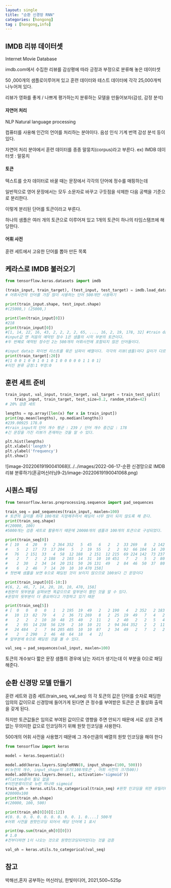 ```yaml
---
layout: single
title: "순환 신경망 RNN"
categories: [hongong]
tag : [hongong,info]
---
```


## IMDB 리뷰 데이터셋

Internet Movie Database

imdb.com에서 수집한 리뷰를 감상평에 따라 긍정과 부정으로 분류해 놓은 데이터셋

50 ,000개의 샘플로이루어져 있고 훈련 데이터와 테스트 데이터에 각각 25,000개씩 나누어져 있다.

리뷰가 영화를 좋게 / 나쁘게 평가하는지 분류하는 모델을 만들어보자(감성, 감정 분석)

 

#### 자연어 처리 

NLP Natural language processing

컴퓨터를 사용해 인간의 언어를 처리하는 분야이다. 음성 인식 기계 번역 감성 분석 등이 있다.

자연어 처리 분야에서 훈련 데이터를 종종 말뭉치(corpus)라고 부른다. ex) IMDB 데이터셋 : 말뭉치

#### 토큰

텍스트를 숫자 데이터로 바꿀 때는 문장에서 각각의 단어에 정수를 매핑하는데 

일반적으로 영어 문장에서는 모두 소문자로 바꾸고 구둣점을 삭제한 다음 공백을 기준으로 분리한다.

이렇게 분리된 단어를 토큰이라고 부른다.

하나의 샘플은 여러 개의 토큰으로 이루어져 있고 1개의 토큰이 하나의 타임스탬프에 해당한다.

#### 어휘 사전 

훈련 세트에서 고유한 단어를 뽑아 만든 목록



## 케라스로 IMDB 불러오기

```python
from tensorflow.keras.datasets import imdb

(train_input, train_target), (test_input, test_target) = imdb.load_data(num_words=500)
# 어휘사전의 단어를 가장 많이 사용하는 단어 500개만 사용하기

print(train_input.shape, test_input.shape)
#(25000,) (25000,)

print(len(train_input[0]))
#218
print(train_input[0])
#[1, 14, 22, 16, 43, 2, 2, 2, 2, 65, ..., 16, 2, 19, 178, 32] #train data를 확인해보면 토큰이 정수값으로 바뀌어있는 것을 확인할 수 있다.
#input값 맨 처음의 예약된 정수 1은 샘플의 시작 부분의 토큰이다.
#두 번째로 예약된 정수인 2는 500개의 어휘사전에 포함되지 않은 단어들이다. 

#input data는 파이썬 리스트를 묶은 넘파이 배열이다. 각각의 리뷰(샘플)마다 길이가 다르기 때문에(numpy배열은 길이가 다른 데이터를 표현하지 못함)
print(train_target[:20])
#[1 0 0 1 0 0 1 0 1 0 1 0 0 0 0 0 1 1 0 1]
#이진 분류 긍정:1 부정:0
```



## 훈련 세트 준비

```python
train_input, val_input, train_target, val_target = train_test_split(
    train_input, train_target, test_size=0.2, random_state=42)
# 20% 검증 세트 

lengths = np.array([len(x) for x in train_input])
print(np.mean(lengths), np.median(lengths))
#239.00925 178.0 
#train_input의 단어 개수 평균 : 239 / 단어 개수 중간값 : 178
#긴 문장을 가진 리뷰가 존재하는 것을 알 수 있다.

plt.hist(lengths)
plt.xlabel('length')
plt.ylabel('frequency')
plt.show()
```

![image-20220619190041068](../../images/2022-06-17-순환 신경망으로 IMDB 리뷰 분류하기(혼공머신러닝9-2)/image-20220619190041068.png)



## 시퀀스 패딩

```python
from tensorflow.keras.preprocessing.sequence import pad_sequences

train_seq = pad_sequences(train_input, maxlen=100)
# 토큰의 길이를 최대 100개로 지정해주어서 패딩이 너무 많이 되지 않도록 해 준다.
print(train_seq.shape)
#(20000, 100) 
#5000개는 검증 세트로 활용하기 떄문에 20000개의 샘플과 100개의 토큰으로 구성되었다.

print(train_seq[0])
# [ 10   4  20   9   2 364 352   5  45   6   2   2  33 269   8   2 142   2
#    5   2  17  73  17 204   5   2  19  55   2   2  92  66 104  14  20  93
#   76   2 151  33   4  58  12 188   2 151  12 215  69 224 142  73 237   6
#    2   7   2   2 188   2 103  14  31  10  10 451   7   2   5   2  80  91
#    2  30   2  34  14  20 151  50  26 131  49   2  84  46  50  37  80  79
#    6   2  46   7  14  20  10  10 470 158]
# 첫번째 샘플을 보면 0으로 패딩된 것이 보이지 않으므로 100보다 긴 문장이다

print(train_input[0][-10:])
#[6, 2, 46, 7, 14, 20, 10, 10, 470, 158]
#원본의 뒷부분을 살펴보면 똑같으므로 앞부분이 짤린 것을 알 수 있다.
#문장의 뒷부분이 더 중요하다고 가정하고 있기 때문

print(train_seq[5])
# [  0   0   0   0   1   2 195  19  49   2   2 190   4   2 352   2 183  10
#   10  13  82  79   4   2  36  71 269   8   2  25  19  49   7   4   2   2
#    2   2   2  10  10  48  25  40   2  11   2   2  40   2   2   5   4   2
#    2  95  14 238  56 129   2  10  10  21   2  94 364 352   2   2  11 190
#   24 484   2   7  94 205 405  10  10  87   2  34  49   2   7   2   2   2
#    2   2 290   2  46  48  64  18   4   2]
# 앞부분에 0으로 패딩된 것을 볼 수 있다.

val_seq = pad_sequences(val_input, maxlen=100)
```

토큰의 개수보다 짧은 문장 샘플의 경우에 남는 자리가 생기는데 이 부분을 0으로 패딩해준다.



## 순환 신경망 모델 만들기

훈련 세트와 검증 세트(train_seq, val_seq) 의 각 토큰의 값은 단어를 숫자로 패딩한 임의의 값이므로 신경망에 들어가게 된다면 큰 정수를 부여받은 토큰은 큰 활성화 출력을 갖게 된다. 

하지만 토큰값들은 임의로 부여된 값이므로 영향을 주면 안되기 때문에 서로 상호 관계없는 무의미한 값으로 인코딩하기 위해 원핫 인코딩을 사용한다.

500개의 어휘 사전을 사용했기 때문에 그 개수만큼의 배열의 원핫 인코딩을 해야 한다

```python
from tensorflow import keras

model = keras.Sequential()

model.add(keras.layers.SimpleRNN(8, input_shape=(100, 500)))
#(뉴런의 개수, input_shape의 크기(100개토큰 , 어휘 사전의 크기500))
model.add(keras.layers.Dense(1, activation='sigmoid'))
#flatten층이 필요 없음
#이진분류이므로 뉴런 하나와 sigmoid
train_oh = keras.utils.to_categorical(train_seq) #원핫 인코딩을 위한 유틸리티
#20000x100
print(train_oh.shape)
#(20000, 100, 500)

print(train_oh[0][0][:12])
#[0. 0. 0. 0. 0. 0. 0. 0. 0. 0. 1. 0....] 500개
#어휘 사전을 원핫인코딩 되어서 해당 단어에 1 표시

print(np.sum(train_oh[0][0]))
# 1.0
#전부더하면 1이 나오는 것으로 원핫인코딩되어있다는 것을 검증

val_oh = keras.utils.to_categorical(val_seq)
```









## 참고

박해선,혼자 공부하는 머신러닝, 한빛미디어, 2021,500~525p

